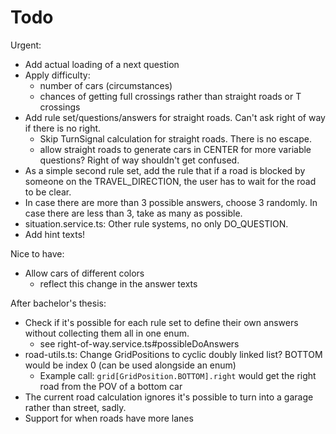 # Todo

Urgent:
- Add actual loading of a next question
- Apply difficulty:
	- number of cars (circumstances)
	- chances of getting full crossings rather than straight roads or T crossings
- Add rule set/questions/answers for straight roads. Can't ask right of way if there is no right.
	- Skip TurnSignal calculation for straight roads. There is no escape. 
	- allow straight roads to generate cars in CENTER for more variable questions? Right of way shouldn't get confused.
- As a simple second rule set, add the rule that if a road is blocked by someone on the TRAVEL_DIRECTION, the user has to wait for the road to be clear.
- In case there are more than 3 possible answers, choose 3 randomly. In case there are less than 3, take as many as possible.
- situation.service.ts: Other rule systems, no only DO_QUESTION.
- Add hint texts!

Nice to have:
- Allow cars of different colors
  - reflect this change in the answer texts

After bachelor's thesis:
- Check if it's possible for each rule set to define their own answers without collecting them all in one enum.
	- see right-of-way.service.ts#possibleDoAnswers
- road-utils.ts: Change GridPositions to cyclic doubly linked list? BOTTOM would be index 0 (can be used alongside an enum)
	- Example call: `grid[GridPosition.BOTTOM].right` would get the right road from the POV of a bottom car
- The current road calculation ignores it's possible to turn into a garage rather than street, sadly.
- Support for when roads have more lanes
